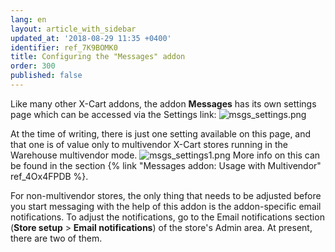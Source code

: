 ```yaml
---
lang: en
layout: article_with_sidebar
updated_at: '2018-08-29 11:35 +0400'
identifier: ref_7K9BOMK0
title: Configuring the "Messages" addon
order: 300
published: false
---
```

Like many other X-Cart addons, the addon **Messages** has its own settings page which can be accessed via the Settings link:
   ![msgs_settings.png]({{site.baseurl}}/attachments/ref_7K9BOMK0/msgs_settings.png)

At the time of writing, there is just one setting available on this page, and that one is of value only to multivendor X-Cart stores running in the Warehouse multivendor mode.
   ![msgs_settings1.png]({{site.baseurl}}/attachments/ref_7K9BOMK0/msgs_settings1.png)
More info on this can be found in the section {% link "Messages addon: Usage with Multivendor" ref_4Ox4FPDB %}.

For non-multivendor stores, the only thing that needs to be adjusted before you start messaging with the help of this addon is the addon-specific email notifications. To adjust the notifications, go to the Email notifications section (**Store setup** > **Email notifications**) of the store's Admin area. At present, there are two of them.